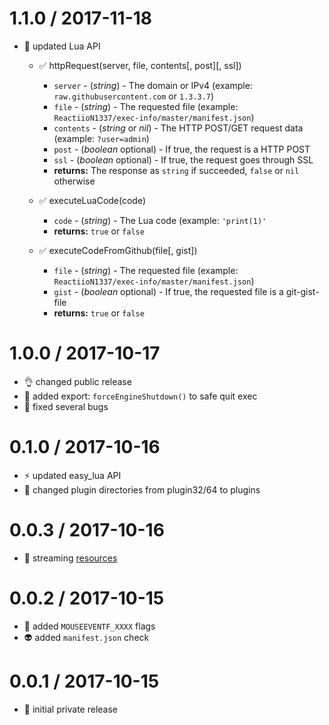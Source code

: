 1.1.0 / 2017-11-18
==================
* :rocket: updated Lua API
  * :white_check_mark: httpRequest(server, file, contents[, post][, ssl])
    * `server` - (*string*) - The domain or IPv4 (example: `raw.githubusercontent.com` or `1.3.3.7`)
    * `file` - (*string*) - The requested file (example: `ReactiioN1337/exec-info/master/manifest.json`)
    * `contents` - (*string* or *nil*) - The HTTP POST/GET request data (example: `?user=admin`)
    * `post` - (*boolean* optional) - If true, the request is a HTTP POST
    * `ssl` - (*boolean* optional) - If true, the request goes through SSL
    * **returns:** The response as `string` if succeeded, `false` or `nil` otherwise

  * :white_check_mark: executeLuaCode(code)
    * `code` - (*string*) - The Lua code (example: `'print(1)'`
    * **returns:** `true` or `false`

  * :white_check_mark: executeCodeFromGithub(file[, gist])
    * `file` - (*string*) - The requested file (example: `ReactiioN1337/exec-info/master/manifest.json`)
    * `gist` - (*boolean* optional) - If true, the requested file is a git-gist-file
    * **returns:** `true` or `false`

1.0.0 / 2017-10-17
==================
* :ok_hand: changed public release
* :rocket: added export: `forceEngineShutdown()` to safe quit exec
* :bug: fixed several bugs

0.1.0 / 2017-10-16
==================
* :zap: updated easy_lua API
* :construction: changed plugin directories from plugin32/64 to plugins


0.0.3 / 2017-10-16
==================
* :rocket: streaming [resources](https://github.com/ReactiioN1337/exec-info/tree/master/resource)


0.0.2 / 2017-10-15
==================
* :rocket: added `MOUSEEVENTF_XXXX` flags
* :alien: added `manifest.json` check


0.0.1 / 2017-10-15
==================
* :tada: initial private release

